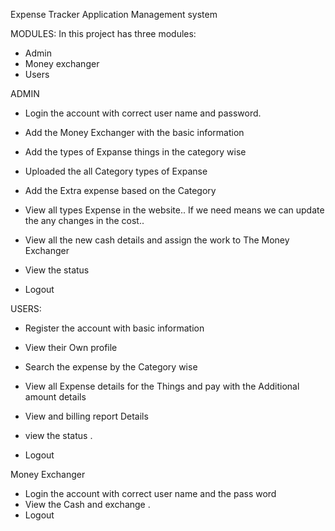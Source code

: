 

Expense Tracker Application Management system

 MODULES:
 In this project has three modules:
 * Admin
 * Money exchanger
 * Users

ADMIN
  * Login the account with correct user name and password.
 
  * Add the Money Exchanger with the basic information
  * Add the types of Expanse things  in the category wise
  * Uploaded the all Category types of Expanse 
  * Add the Extra expense based on the Category
  * View  all types Expense in the website.. If we need means we can update the any changes in the cost..
  * View all the new cash details and assign the work to The Money Exchanger
  * View the  status
  * Logout

USERS:

  * Register the account with basic information

  * View their Own profile
  * Search the expense by the Category wise
  * View all Expense details for the Things and pay with the Additional amount  details
  * View and billing report  Details
  * view the status .
  * Logout

Money Exchanger
  * Login the account with correct user name and the pass word
  * View the Cash and exchange .
  * Logout































